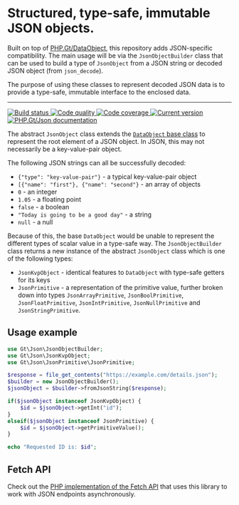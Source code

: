 Structured, type-safe, immutable JSON objects. 
==============================================

Built on top of [PHP.Gt/DataObject][dataobject], this repository adds JSON-specific compatibility. The main usage will be via the `JsonObjectBuilder` class that can be used to build a type of `JsonObject` from a JSON string or decoded JSON object (from `json_decode`).

The purpose of using these classes to represent decoded JSON data is to provide a type-safe, immutable interface to the enclosed data.

***

<a href="https://giub.com/PhpGt/Json/actions" target="_blank">
	<img src="https://badge.status.php.gt/json-build.svg" alt="Build status" />
</a>
<a href="https://app.codacy.com/gh/PhpGt/Json" target="_blank">
	<img src="https://badge.status.php.gt/json-quality.svg" alt="Code quality" />
</a>
<a href="https://app.codecov.io/gh/PhpGt/Json" target="_blank">
	<img src="https://badge.status.php.gt/json-coverage.svg" alt="Code coverage" />
</a>
<a href="https://packagist.org/packages/PhpGt/Json" target="_blank">
	<img src="https://badge.status.php.gt/json-version.svg" alt="Current version" />
</a>
<a href="https://www.php.gt/json" target="_blank">
	<img src="https://badge.status.php.gt/json-docs.svg" alt="PHP.Gt/Json documentation" />
</a>

The abstract `JsonObject` class extends the [`DataObject` base class][dataobject] to represent the root element of a JSON object. In JSON, this may not necessarily be a key-value-pair object.

The following JSON strings can all be successfully decoded:

+ `{"type": "key-value-pair"}` - a typical key-value-pair object
+ `[{"name": "first"}, {"name": "second"}` - an array of objects
+ `0` - an integer
+ `1.05` - a floating point
+ `false` - a boolean
+ `"Today is going to be a good day"` - a string
+ `null` - a null

Because of this, the base `DataObject` would be unable to represent the different types of scalar value in a type-safe way. The `JsonObjectBuilder` class returns a new instance of the abstract `JsonObject` class which is one of the following types:

+ `JsonKvpObject` - identical features to `DataObject` with type-safe getters for its keys
+ `JsonPrimitive` - a representation of the primitive value, further broken down into types `JsonArrayPrimitive`, `JsonBoolPrimitive`, `JsonFloatPrimitive`, `JsonIntPrimitive`, `JsonNullPrimitive` and `JsonStringPrimitive`.

Usage example
-------------

```php
use Gt\Json\JsonObjectBuilder;
use Gt\Json\JsonKvpObject;
use Gt\Json\JsonPrimitive\JsonPrimitive;

$response = file_get_contents("https://example.com/details.json");
$builder = new JsonObjectBuilder();
$jsonObject = $builder->fromJsonString($response);

if($jsonObject instanceof JsonKvpObject) {
	$id = $jsonObject->getInt("id");
}
elseif($jsonObject instanceof JsonPrimitive) {
	$id = $jsonObject->getPrimitiveValue();
}

echo "Requested ID is: $id";
```

Fetch API
---------

Check out the [PHP implementation of the Fetch API][fetch] that uses this library to work with JSON endpoints asynchronously.

[dataobject]: https://www.php.gt/dataobject
[fetch]: https://www.php.gt/fetch
